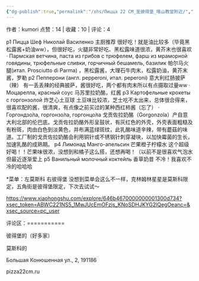 ```yaml
---
{"dg-publish":true,"permalink":"/xhs/Пицца 22 СМ_圣彼得堡_喀山教堂附近/","created":"2025-03-17T22:18:38.888+08:00","updated":"2025-03-17T22:18:38.889+08:00"}
---
```


作者：kumori
点赞：14   |   收藏：10   |   评论：4

p1 Пицца Шеф Николай Василенко 主厨推荐 很好吃！就是油比较多（毕竟黑松露酱+奶油ww），但很好吃，火腿非常好吃、黑松露味道很浓，黄芥末也很喜欢
· Пармская ветчина, паста из грибов с трюфелем, фарш из мраморной говядины, трюфельные сливки, горчичный бешамель, базилик 帕尔马火腿(итал. Prosciutto di Parma) ，黑松露酱，大理石牛肉末，松露奶油，黄芥末酱，罗勒
p2 Пепперони (англ. pepperoni, итал. peperoni) 意大利红肠披萨（辣） 有一丢丢辣的经典披萨，酱很好吃，两个都有肉末所以有点摄取过量ww
· Моцарелла, красный соус 马苏里拉奶酪，红酱
p3 Картофельные крокеты с горгонзолой 炸芝心土豆球 土豆味比较浓，芝士吃不太出来，总体很合得来，很喜欢配的酱，很清爽，有点像之前买过的某种西红柿酱（忘了）
· Горгондзо́ла, горгонзо́ла, горгонцо́ла
戈贡佐拉奶酪（Gorgonzola）产自意大利北部的伦巴底。戈贡佐拉奶酪外形呈鼓状，有灰红色的外壳，外壳表面粗糙及有粉斑，肉由白色到淡黄色，并布满蓝绿斑纹，此乳酪味道辛辣，带有蘑菇的味道。工厂制的戈贡佐拉奶酪会利用铜针或不锈钢针刺穿凝块，以加快霉菌的生长，加速乳酪的成熟期。
p4 Лимонад Манго-апельсин 芒果橙子柠檬水 这个超级好喝！！芒果味很浓，没想到和橘子这么搭，还想再喝！（以前不是很喜欢气泡水但最近逐渐爱上
p5 Ванильный молочный коктейль 香草奶昔 不冷！我喜欢不冷的哈哈哈
	
*菜单：左莫斯科 右彼得堡
没想到菜单会这么不一样，克林姆林星星是莫斯科限定，五角街是彼得堡限定，下次去试试～

https://www.xiaohongshu.com/explore/646b4670000000001300d734?xsec_token=ABWC221NS5_1MwJUcEmOFzjs_KNoSDHJKYG2lQegOeanc=&xsec_source=pc_user

评论区：===========

彼得堡的（好多家）

莫斯科的

Большая Конюшенная ул., 2, 191186

pizza22cm.ru